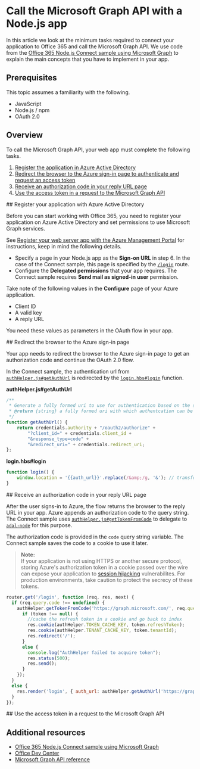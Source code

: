 # Call the Microsoft Graph API with a Node.js app

In this article we look at the minimum tasks required to connect your application to Office 365 and call the Microsoft Graph API. We use code from the [Office 365 Node.js Connect sample using Microsoft Graph](https://github.com/OfficeDev/O365-Nodejs-Unified-API-Connect) to explain the main concepts that you have to implement in your app.

## Prerequisites

This topic assumes a familiarity with the following.

* JavaScript
* Node.js / npm
* OAuth 2.0

## Overview

To call the Microsoft Graph API, your web app must complete the following tasks.

1. [Register the application in Azure Active Directory](#register)
2. [Redirect the browser to the Azure sign-in page to authenticate and request an access token](#redirect)
3. [Receive an authorization code in your reply URL page](#authcode)
4. [Use the access token in a request to the Microsoft Graph API](#request)

<a name="register"/>
## Register your application with Azure Active Directory

Before you can start working with Office 365, you need to register your application on Azure Active Directory and set permissions to use Microsoft Graph services.

See [Register your web server app with the Azure Management Portal](https://msdn.microsoft.com/office/office365/HowTo/add-common-consent-manually#bk_RegisterServerApp) for instructions, keep in mind the following details.

* Specify a page in your Node.js app as the **Sign-on URL** in step 6. In the case of the Connect sample, this page is specified by the [`/login`](https://github.com/OfficeDev/O365-Nodejs-Unified-API-Connect/blob/master/routes/index.js#L33) route.
* Configure the **Delegated permissions** that your app requires. The Connect sample requires **Send mail as signed-in user** permission.

Take note of the following values in the **Configure** page of your Azure application.

* Client ID
* A valid key
* A reply URL

You need these values as parameters in the OAuth flow in your app.

<a name="redirect"/>
## Redirect the browser to the Azure sign-in page

Your app needs to redirect the browser to the Azure sign-in page to get an authorization code and continue the OAuth 2.0 flow.

In the Connect sample, the authentication url from [`authHelper.js#getAuthUrl`](https://github.com/OfficeDev/O365-Nodejs-Unified-API-Connect/blob/master/authHelper.js#L17) is redirected by the [`login.hbs#login`](https://github.com/OfficeDev/O365-Nodejs-Unified-API-Connect/blob/master/views/login.hbs#L2) function.

**authHelper.js#getAuthUrl**
```javascript
/**
 * Generate a fully formed uri to use for authentication based on the supplied resource argument
 * @return {string} a fully formed uri with which authentcation can be completed
 */
function getAuthUrl() {
    return credentials.authority + "/oauth2/authorize" +
        "?client_id=" + credentials.client_id +
        "&response_type=code" +
        "&redirect_uri=" + credentials.redirect_uri;
};
```

**login.hbs#login**
```javascript
function login() {
	window.location = '{{auth_url}}'.replace(/&amp;/g, '&'); // transform HTML special char from .hbs template rendering
}
```

<a name="authcode"/>
## Receive an authorization code in your reply URL page

After the user signs-in to Azure, the flow returns the browser to the reply URL in your app. Azure appends an authorization code to the query string. The Connect sample uses [`authHelper.js#getTokenFromCode`](https://github.com/OfficeDev/O365-Nodejs-Unified-API-Connect/blob/master/authHelper.js#L31) to delegate to [`adal-node`](https://www.npmjs.com/package/adal-node) for this purpose.

The authorization code is provided in the `code` query string variable. The Connect sample saves the code to a cookie to use it later.

> **Note:**<br />
> If your application is not using HTTPS or another secure protocol, storing Azure's authorization token in a cookie passed over the wire can expose your application to [session hijacking](https://en.wikipedia.org/wiki/Session_hijacking) vulnerabilites. For production environments, take caution to protect the secrecy of these tokens.

```javascript
router.get('/login', function (req, res, next) {
  if (req.query.code !== undefined) {
    authHelper.getTokenFromCode('https://graph.microsoft.com/', req.query.code, function (token) {
      if (token !== null) {
        //cache the refresh token in a cookie and go back to index
        res.cookie(authHelper.TOKEN_CACHE_KEY, token.refreshToken);
        res.cookie(authHelper.TENANT_CACHE_KEY, token.tenantId);
        res.redirect('/');
      }
      else {
        console.log("AuthHelper failed to acquire token");
        res.status(500);
        res.send();
      }
    });
  }
  else {
    res.render('login', { auth_url: authHelper.getAuthUrl('https://graph.microsoft.com/') });
  }
});
```

<a name="request"/>
## Use the access token in a request to the Microsoft Graph API

## Additional resources

- [Office 365 Node.js Connect sample using Microsoft Graph](https://github.com/OfficeDev/O365-Nodejs-Unified-API-Connect)
- [Office Dev Center](http://dev.office.com)
- [Microsoft Graph API reference](https://msdn.microsoft.com/office/office365/howto/office-365-unified-api-reference)
